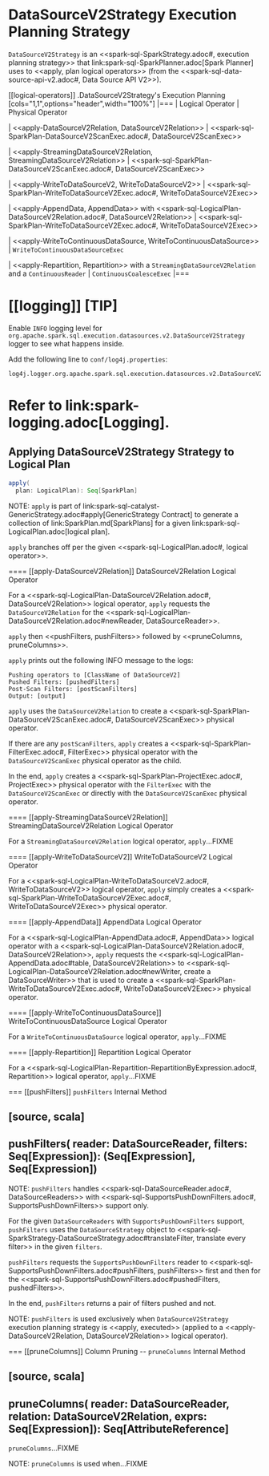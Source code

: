 # DataSourceV2Strategy Execution Planning Strategy

`DataSourceV2Strategy` is an <<spark-sql-SparkStrategy.adoc#, execution planning strategy>> that link:spark-sql-SparkPlanner.adoc[Spark Planner] uses to <<apply, plan logical operators>> (from the <<spark-sql-data-source-api-v2.adoc#, Data Source API V2>>).

[[logical-operators]]
.DataSourceV2Strategy's Execution Planning
[cols="1,1",options="header",width="100%"]
|===
| Logical Operator
| Physical Operator

| <<apply-DataSourceV2Relation, DataSourceV2Relation>>
| <<spark-sql-SparkPlan-DataSourceV2ScanExec.adoc#, DataSourceV2ScanExec>>

| <<apply-StreamingDataSourceV2Relation, StreamingDataSourceV2Relation>>
| <<spark-sql-SparkPlan-DataSourceV2ScanExec.adoc#, DataSourceV2ScanExec>>

| <<apply-WriteToDataSourceV2, WriteToDataSourceV2>>
| <<spark-sql-SparkPlan-WriteToDataSourceV2Exec.adoc#, WriteToDataSourceV2Exec>>

| <<apply-AppendData, AppendData>> with <<spark-sql-LogicalPlan-DataSourceV2Relation.adoc#, DataSourceV2Relation>>
| <<spark-sql-SparkPlan-WriteToDataSourceV2Exec.adoc#, WriteToDataSourceV2Exec>>

| <<apply-WriteToContinuousDataSource, WriteToContinuousDataSource>>
| `WriteToContinuousDataSourceExec`

| <<apply-Repartition, Repartition>> with a `StreamingDataSourceV2Relation` and a `ContinuousReader`
| `ContinuousCoalesceExec`
|===

[[logging]]
[TIP]
====
Enable `INFO` logging level for `org.apache.spark.sql.execution.datasources.v2.DataSourceV2Strategy` logger to see what happens inside.

Add the following line to `conf/log4j.properties`:

```
log4j.logger.org.apache.spark.sql.execution.datasources.v2.DataSourceV2Strategy=INFO
```

Refer to link:spark-logging.adoc[Logging].
====

## <span id="apply"> Applying DataSourceV2Strategy Strategy to Logical Plan

```scala
apply(
  plan: LogicalPlan): Seq[SparkPlan]
```

NOTE: `apply` is part of link:spark-sql-catalyst-GenericStrategy.adoc#apply[GenericStrategy Contract] to generate a collection of link:SparkPlan.md[SparkPlans] for a given link:spark-sql-LogicalPlan.adoc[logical plan].

`apply` branches off per the given <<spark-sql-LogicalPlan.adoc#, logical operator>>.

==== [[apply-DataSourceV2Relation]] DataSourceV2Relation Logical Operator

For a <<spark-sql-LogicalPlan-DataSourceV2Relation.adoc#, DataSourceV2Relation>> logical operator, `apply` requests the `DataSourceV2Relation` for the <<spark-sql-LogicalPlan-DataSourceV2Relation.adoc#newReader, DataSourceReader>>.

`apply` then <<pushFilters, pushFilters>> followed by <<pruneColumns, pruneColumns>>.

`apply` prints out the following INFO message to the logs:

```
Pushing operators to [ClassName of DataSourceV2]
Pushed Filters: [pushedFilters]
Post-Scan Filters: [postScanFilters]
Output: [output]
```

`apply` uses the `DataSourceV2Relation` to create a <<spark-sql-SparkPlan-DataSourceV2ScanExec.adoc#, DataSourceV2ScanExec>> physical operator.

If there are any `postScanFilters`, `apply` creates a <<spark-sql-SparkPlan-FilterExec.adoc#, FilterExec>> physical operator with the `DataSourceV2ScanExec` physical operator as the child.

In the end, `apply` creates a <<spark-sql-SparkPlan-ProjectExec.adoc#, ProjectExec>> physical operator with the `FilterExec` with the `DataSourceV2ScanExec` or directly with the `DataSourceV2ScanExec` physical operator.

==== [[apply-StreamingDataSourceV2Relation]] StreamingDataSourceV2Relation Logical Operator

For a `StreamingDataSourceV2Relation` logical operator, `apply`...FIXME

==== [[apply-WriteToDataSourceV2]] WriteToDataSourceV2 Logical Operator

For a <<spark-sql-LogicalPlan-WriteToDataSourceV2.adoc#, WriteToDataSourceV2>> logical operator, `apply` simply creates a <<spark-sql-SparkPlan-WriteToDataSourceV2Exec.adoc#, WriteToDataSourceV2Exec>> physical operator.

==== [[apply-AppendData]] AppendData Logical Operator

For a <<spark-sql-LogicalPlan-AppendData.adoc#, AppendData>> logical operator with a <<spark-sql-LogicalPlan-DataSourceV2Relation.adoc#, DataSourceV2Relation>>, `apply` requests the <<spark-sql-LogicalPlan-AppendData.adoc#table, DataSourceV2Relation>> to <<spark-sql-LogicalPlan-DataSourceV2Relation.adoc#newWriter, create a DataSourceWriter>> that is used to create a <<spark-sql-SparkPlan-WriteToDataSourceV2Exec.adoc#, WriteToDataSourceV2Exec>> physical operator.

==== [[apply-WriteToContinuousDataSource]] WriteToContinuousDataSource Logical Operator

For a `WriteToContinuousDataSource` logical operator, `apply`...FIXME

==== [[apply-Repartition]] Repartition Logical Operator

For a <<spark-sql-LogicalPlan-Repartition-RepartitionByExpression.adoc#, Repartition>> logical operator, `apply`...FIXME

=== [[pushFilters]] `pushFilters` Internal Method

[source, scala]
----
pushFilters(
  reader: DataSourceReader,
  filters: Seq[Expression]): (Seq[Expression], Seq[Expression])
----

NOTE: `pushFilters` handles <<spark-sql-DataSourceReader.adoc#, DataSourceReaders>> with <<spark-sql-SupportsPushDownFilters.adoc#, SupportsPushDownFilters>> support only.

For the given `DataSourceReaders` with `SupportsPushDownFilters` support, `pushFilters` uses the `DataSourceStrategy` object to <<spark-sql-SparkStrategy-DataSourceStrategy.adoc#translateFilter, translate every filter>> in the given `filters`.

`pushFilters` requests the `SupportsPushDownFilters` reader to <<spark-sql-SupportsPushDownFilters.adoc#pushFilters, pushFilters>> first and then for the <<spark-sql-SupportsPushDownFilters.adoc#pushedFilters, pushedFilters>>.

In the end, `pushFilters` returns a pair of filters pushed and not.

NOTE: `pushFilters` is used exclusively when `DataSourceV2Strategy` execution planning strategy is <<apply, executed>> (applied to a <<apply-DataSourceV2Relation, DataSourceV2Relation>> logical operator).

=== [[pruneColumns]] Column Pruning -- `pruneColumns` Internal Method

[source, scala]
----
pruneColumns(
  reader: DataSourceReader,
  relation: DataSourceV2Relation,
  exprs: Seq[Expression]): Seq[AttributeReference]
----

`pruneColumns`...FIXME

NOTE: `pruneColumns` is used when...FIXME
